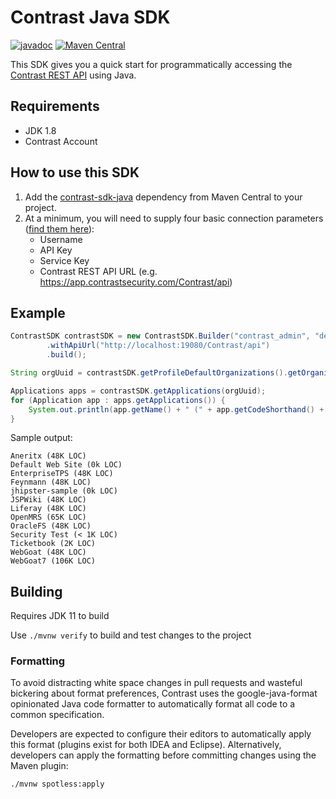 # Contrast Java SDK

[![javadoc](https://javadoc.io/badge2/com.contrastsecurity/contrast-sdk-java/javadoc.svg)](https://javadoc.io/doc/com.contrastsecurity/contrast-sdk-java)
[![Maven Central](https://maven-badges.herokuapp.com/maven-central/com.contrastsecurity/contrast-sdk-java/badge.svg)](https://maven-badges.herokuapp.com/maven-central/com.contrastsecurity/contrast-sdk-java)


This SDK gives you a quick start for programmatically accessing the [Contrast REST API](https://api.contrastsecurity.com/) using Java.


## Requirements

* JDK 1.8
* Contrast Account


## How to use this SDK

1. Add the
   [contrast-sdk-java](https://search.maven.org/artifact/com.contrastsecurity/contrast-sdk-java)
   dependency from Maven Central to your project.
1. At a minimum, you will need to supply four basic connection parameters ([find them here](https://docs.contrastsecurity.com/en/personal-keys.html)):
   * Username
   * API Key
   * Service Key
   * Contrast REST API URL (e.g. https://app.contrastsecurity.com/Contrast/api)


## Example

```java
ContrastSDK contrastSDK = new ContrastSDK.Builder("contrast_admin", "demo", "demo")
        .withApiUrl("http://localhost:19080/Contrast/api")
        .build();

String orgUuid = contrastSDK.getProfileDefaultOrganizations().getOrganization().getOrgUuid();

Applications apps = contrastSDK.getApplications(orgUuid);
for (Application app : apps.getApplications()) {
    System.out.println(app.getName() + " (" + app.getCodeShorthand() + " LOC)");
}
```

Sample output:
```
Aneritx (48K LOC)
Default Web Site (0k LOC)
EnterpriseTPS (48K LOC)
Feynmann (48K LOC)
jhipster-sample (0k LOC)
JSPWiki (48K LOC)
Liferay (48K LOC)
OpenMRS (65K LOC)
OracleFS (48K LOC)
Security Test (< 1K LOC)
Ticketbook (2K LOC)
WebGoat (48K LOC)
WebGoat7 (106K LOC)
```


## Building

Requires JDK 11 to build

Use `./mvnw verify` to build and test changes to the project


### Formatting

To avoid distracting white space changes in pull requests and wasteful bickering
about format preferences, Contrast uses the google-java-format opinionated Java
code formatter to automatically format all code to a common specification.

Developers are expected to configure their editors to automatically apply this
format (plugins exist for both IDEA and Eclipse). Alternatively, developers can
apply the formatting before committing changes using the Maven plugin:

```shell
./mvnw spotless:apply
```
